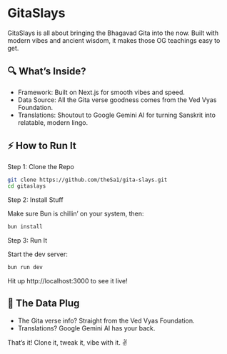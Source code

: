 # GitaSlays

GitaSlays is all about bringing the Bhagavad Gita into the now. Built with modern vibes and ancient wisdom, it makes those OG teachings easy to get.

## 🔍 What’s Inside?

- Framework: Built on Next.js for smooth vibes and speed.
- Data Source: All the Gita verse goodness comes from the Ved Vyas Foundation.
- Translations: Shoutout to Google Gemini AI for turning Sanskrit into relatable, modern lingo.

## ⚡ How to Run It

Step 1: Clone the Repo

```bash
git clone https://github.com/theSa1/gita-slays.git
cd gitaslays
```

Step 2: Install Stuff

Make sure Bun is chillin’ on your system, then:

```bash
bun install
```

Step 3: Run It

Start the dev server:

```bash
bun run dev
```

Hit up http://localhost:3000 to see it live!

## 📖 The Data Plug

- The Gita verse info? Straight from the Ved Vyas Foundation.
- Translations? Google Gemini AI has your back.

That’s it! Clone it, tweak it, vibe with it. ✌️

